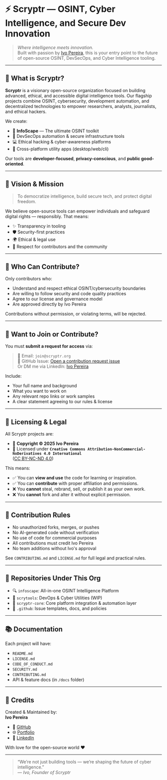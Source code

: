# ⚡ Scryptr — OSINT, Cyber Intelligence, and Secure Dev Innovation

> *Where intelligence meets innovation.*  
> Built with passion by [Ivo Pereira](https://github.com/ivocreates), this is your entry point to the future of open-source OSINT, DevSecOps, and Cyber Intelligence tooling.

---

## 🧠 What is Scryptr?

**Scryptr** is a visionary open-source organization focused on building advanced, ethical, and accessible digital intelligence tools. Our flagship projects combine OSINT, cybersecurity, development automation, and decentralized technologies to empower researchers, analysts, journalists, and ethical hackers.

We create:

- 📡 **InfoScape** — The ultimate OSINT toolkit
- 🔐 DevSecOps automation & secure infrastructure tools
- 💻 Ethical hacking & cyber-awareness platforms
- 🧰 Cross-platform utility apps (desktop/web/cli)

Our tools are **developer-focused**, **privacy-conscious**, and **public good-oriented**.

---

## 🧭 Vision & Mission

> To democratize intelligence, build secure tech, and protect digital freedom.

We believe open-source tools can empower individuals and safeguard digital rights — responsibly. That means:

- ✨ Transparency in tooling  
- 🛡️ Security-first practices  
- 🌍 Ethical & legal use  
- 🙌 Respect for contributors and the community

---

## 👤 Who Can Contribute?

Only contributors who:

- Understand and respect ethical OSINT/cybersecurity boundaries
- Are willing to follow security and code quality practices
- Agree to our license and governance model
- Are approved directly by Ivo Pereira

Contributions without permission, or violating terms, will be rejected.

---

## 🔑 Want to Join or Contribute?

You must **submit a request for access** via:

> 📧 Email: `join@scryptr.org`  
> 📝 GitHub Issue: [Open a contribution request issue](https://github.com/Scryptr/.github/issues/new?template=contribution-request.md)  
> Or DM me via LinkedIn: [Ivo Pereira](https://www.linkedin.com/in/pereira-ivo/)

Include:
- Your full name and background
- What you want to work on
- Any relevant repo links or work samples
- A clear statement agreeing to our rules & license

---

## 📜 Licensing & Legal

All Scryptr projects are:

- 🪪 **Copyright © 2025 Ivo Pereira**
- 📄 Licensed under **`Creative Commons Attribution-NonCommercial-NoDerivatives 4.0 International`**  
  ([CC BY-NC-ND 4.0](https://creativecommons.org/licenses/by-nc-nd/4.0/))

This means:
- ✅ You can **view and use** the code for learning or inspiration.
- ✅ You can **contribute** with proper affiliation and permissions.
- ❌ You **cannot** steal, rebrand, sell, or publish it as your own work.
- ❌ You **cannot** fork and alter it without explicit permission.

---

## 🚫 Contribution Rules

- No unauthorized forks, merges, or pushes
- No AI-generated code without verification
- No use of code for commercial purposes
- All contributions must credit Ivo Pereira
- No team additions without Ivo's approval

See `CONTRIBUTING.md` and `LICENSE.md` for full legal and practical rules.

---

## 📂 Repositories Under This Org

- 🔍 `infoscape`: All-in-one OSINT Intelligence Platform
- 🔧 `scrytools`: DevOps & Cyber Utilities (WIP)
- 🔐 `scryptr-core`: Core platform integration & automation layer
- 📑 `.github`: Issue templates, docs, and policies

---

## 📚 Documentation

Each project will have:
- `README.md`
- `LICENSE.md`
- `CODE_OF_CONDUCT.md`
- `SECURITY.md`
- `CONTRIBUTING.md`
- API & feature docs (in `/docs` folder)

---

## 🧾 Credits

Created & Maintained by:  
**Ivo Pereira**  
- 🔗 [GitHub](https://github.com/ivocreates)  
- 🌐 [Portfolio](https://ivocreates.site)  
- 💼 [LinkedIn](https://linkedin.com/in/pereira-ivo)

With love for the open-source world ❤️

---

> “We’re not just building tools — we’re shaping the future of cyber intelligence.”  
> — _Ivo, Founder of Scryptr_
